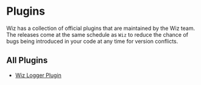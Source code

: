 # Plugins

Wiz has a collection of official plugins that are maintained by the Wiz team. The releases come at the same schedule as `Wiz` to reduce the chance of bugs being introduced in your code at any time for version conflicts.

## All Plugins

- [Wiz Logger Plugin](./logger/README.md)
